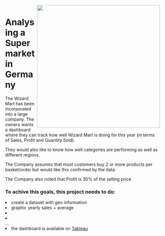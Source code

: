 <body>
<img align='right' height=400 src="https://i.pinimg.com/736x/a2/e9/2b/a2e92b4bdf0e324c32cfc6ed2b311e84--wizards-illustration-art.jpg"/> 
  <h1>Analysing a Supermarket in Germany</h1>
  <p>The Wizard Mart has been incorporated into a large company. The owners wants a dashboard where they can track how well Wizard Mart is doing for this year (in terms of Sales, Profit and Quantity Sold).</p>
  <p>They would also like to know how well categories are performing as well as different regions.</p>
  <p>The Company assumes that most customers buy 2 or more products per basket/order but would like this confirmed by the data.</p>
  <p>The Company also noted that Profit is 30% of the selling price</p>  
  
  
  <h3>To achive this goals, this project needs to do:</h3>
  <li>create a dataset with geo information</li>
  <li>graphic yearly sales + average</li>
  <li></li>
  <li></li> ...
  <li>the dashboard is available on <a href='LINK'>Tableau</a></li>
</body>
